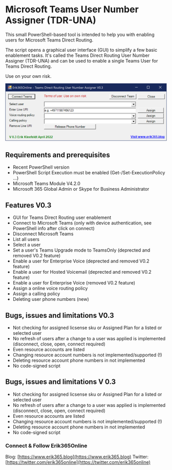 # Microsoft Teams User Number Assigner (TDR-UNA)
This small PowerShell-based tool is intended to help you with enabling users for Microsoft Teams Direct Routing.

The script opens a graphical user interface (GUI) to simplify a few basic enablement tasks. 
It's called the Teams Direct Routing User Number Assigner (TDR-UNA) and can be used to enable a single Teams User for Teams Direct Routing.
  
Use on your own risk.

![TDRUNA](/TDRUNAV03.png)

## Requirements and prerequisites
  - Recent PowerShell version
  - PowerShell Script Execution must be enabled (Get-/Set-ExecutionPolicy ...)
  - Microsoft Teams Module V4.2.0
  - Microsoft 365 Global Admin or Skype for Business Administrator

## Features V0.3
- GUI for Teams Direct Routing user enablement
- Connect to Microsoft Teams (only with device authentication, see PowerShell info after click on connect)
- Disconnect Microsoft Teams
- List all users
- Select a user
- Set a user's Teams Upgrade mode to TeamsOnly (deprected and removed V0.2 feature)
- Enable a user for Enterprise Voice (deprected and removed V0.2 feature)
- Enable a user for Hosted Voicemail (deprected and removed V0.2 feature)
- Enable a user for Enterprise Voice (removed V0.2 feature)
- Assign a online voice routing policy
- Assign a calling policy
- Deleting user phone numbers (new) 

## Bugs, issues and limitations V0.3
- Not checking for assigned licsense sku or Assigned Plan for a listed or selected user
- No refresh of users after a change to a user was applied is implemented (disconnect, close, open, connect required)
- Even resource accounts are listed
- Changing resource account numbers is not implemented/supported (!)
- Deleting resource account phone numbers in not implemented	
- No code-signed script
	
## Bugs, issues and limitations V 0.3
- Not checking for assigned licsense sku or Assigned Plan for a listed or selected user
- No refresh of users after a change to a user was applied is implemented (disconnect, close, open, connect required)
- Even resource accounts are listed
- Changing resource account numbers is not implemented/supported (!)
- Deleting resource account phone numbers in not implemented
- No code-signed script

### Connect & Follow Erik365Online
Blog: [https://www.erik365.blog](https://www.erik365.blog)
Twitter: [https://twitter.com/erik365online](https://twitter.com/erik365online)
